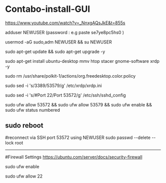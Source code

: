 # Contabo-install-GUI

https://www.youtube.com/watch?v=_NnxgAQsJkE&t=855s

adduser NEWUSER   (password : e.g paste  se7ye8pc5hs0  )

usermod -aG sudo,adm NEWUSER && su NEWUSER

sudo apt-get update && sudo apt-get upgrade -y

sudo apt-get install ubuntu-desktop mmv htop stacer gnome-software xrdp -y

sudo rm /usr/share/polkit-1/actions/org.freedesktop.color.policy

sudo sed -i 's/3389/53579/g' /etc/xrdp/xrdp.ini

sudo sed -i 's/#Port 22/Port 53572/g' /etc/ssh/sshd_config

sudo ufw allow 53572 && sudo ufw allow 53579 && sudo ufw enable && sudo ufw status numbered


sudo reboot   
---------------------------------------------------------
#reconnect via SSH port 53572  using NEWUSER
sudo passwd --delete --lock root

----------------------------------------------------------

#Firewall Settings
https://ubuntu.com/server/docs/security-firewall

sudo ufw enable

sudo ufw allow 22

